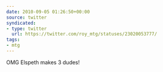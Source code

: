 ```yaml
---
date: 2010-09-05 01:26:50+00:00
source: twitter
syndicated:
- type: twitter
  url: https://twitter.com/roy_mtg/statuses/23020053777/
tags:
- mtg
---
```


OMG Elspeth makes 3 dudes!